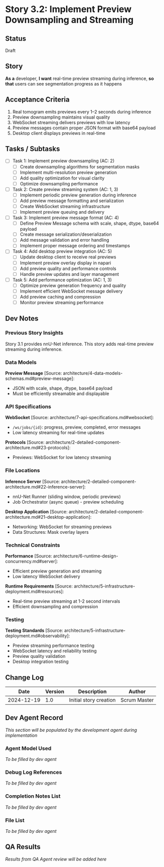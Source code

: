 # Story 3.2: Implement Preview Downsampling and Streaming

## Status
Draft

## Story
**As a** developer,
**I want** real-time preview streaming during inference,
**so that** users can see segmentation progress as it happens

## Acceptance Criteria
1. Real tomogram emits previews every 1–2 seconds during inference
2. Preview downsampling maintains visual quality
3. WebSocket streaming delivers previews with low latency
4. Preview messages contain proper JSON format with base64 payload
5. Desktop client displays previews in real-time

## Tasks / Subtasks
- [ ] Task 1: Implement preview downsampling (AC: 2)
  - [ ] Create downsampling algorithms for segmentation masks
  - [ ] Implement multi-resolution preview generation
  - [ ] Add quality optimization for visual clarity
  - [ ] Optimize downsampling performance
- [ ] Task 2: Create preview streaming system (AC: 1, 3)
  - [ ] Implement periodic preview generation during inference
  - [ ] Add preview message formatting and serialization
  - [ ] Create WebSocket streaming infrastructure
  - [ ] Implement preview queuing and delivery
- [ ] Task 3: Implement preview message format (AC: 4)
  - [ ] Define Preview Message schema with scale, shape, dtype, base64 payload
  - [ ] Create message serialization/deserialization
  - [ ] Add message validation and error handling
  - [ ] Implement proper message ordering and timestamps
- [ ] Task 4: Add desktop preview integration (AC: 5)
  - [ ] Update desktop client to receive real previews
  - [ ] Implement preview overlay display in napari
  - [ ] Add preview quality and performance controls
  - [ ] Handle preview updates and layer management
- [ ] Task 5: Add performance optimization (AC: 1, 3)
  - [ ] Optimize preview generation frequency and quality
  - [ ] Implement efficient WebSocket message delivery
  - [ ] Add preview caching and compression
  - [ ] Monitor preview streaming performance

## Dev Notes

### Previous Story Insights
Story 3.1 provides nnU-Net inference. This story adds real-time preview streaming during inference.

### Data Models
**Preview Message** [Source: architecture/4-data-models-schemas.md#preview-message]:
- JSON with scale, shape, dtype, base64 payload
- Must be efficiently streamable and displayable

### API Specifications
**WebSocket** [Source: architecture/7-api-specifications.md#websocket]:
- `/ws/jobs/{id}`: progress, preview, completed, error messages
- Low latency streaming for real-time updates

**Protocols** [Source: architecture/2-detailed-component-architecture.md#23-protocols]:
- Previews: WebSocket for low latency streaming

### File Locations
**Inference Server** [Source: architecture/2-detailed-component-architecture.md#22-inference-server]:
- nnU-Net Runner (sliding window, periodic previews)
- Job Orchestrator (async queue) - preview scheduling

**Desktop Application** [Source: architecture/2-detailed-component-architecture.md#21-desktop-application]:
- Networking: WebSocket for streaming previews
- Data Structures: Mask overlay layers

### Technical Constraints
**Performance** [Source: architecture/6-runtime-design-concurrency.md#server]:
- Efficient preview generation and streaming
- Low latency WebSocket delivery

**Runtime Requirements** [Source: architecture/5-infrastructure-deployment.md#resources]:
- Real-time preview streaming at 1-2 second intervals
- Efficient downsampling and compression

### Testing
**Testing Standards** [Source: architecture/5-infrastructure-deployment.md#observability]:
- Preview streaming performance testing
- WebSocket latency and reliability testing
- Preview quality validation
- Desktop integration testing

## Change Log
| Date | Version | Description | Author |
|------|---------|-------------|--------|
| 2024-12-19 | 1.0 | Initial story creation | Scrum Master |

## Dev Agent Record
*This section will be populated by the development agent during implementation*

### Agent Model Used
*To be filled by dev agent*

### Debug Log References
*To be filled by dev agent*

### Completion Notes List
*To be filled by dev agent*

### File List
*To be filled by dev agent*

## QA Results
*Results from QA Agent review will be added here*
